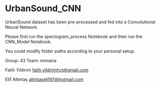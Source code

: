 # UrbanSound_CNN
UrbanSound dataset has been pre-processed and fed into a Convolutional Neural Network.

Please first run the spectogram_process Notebook and then run the CNN_Model Notebook.

You could modify folder paths according to your personal setup.

Group: 43
Team: monana

Fatih Yıldırım fatih.yildirimhct@gmail.com

Elif Altıntaş altintaselif97@hotmail.com 
